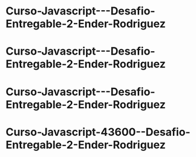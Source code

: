 # Curso-Javascript---Desafio-Entregable-2-Ender-Rodriguez
# Curso-Javascript---Desafio-Entregable-2-Ender-Rodriguez
# Curso-Javascript---Desafio-Entregable-2-Ender-Rodriguez
# Curso-Javascript-43600--Desafio-Entregable-2-Ender-Rodriguez
